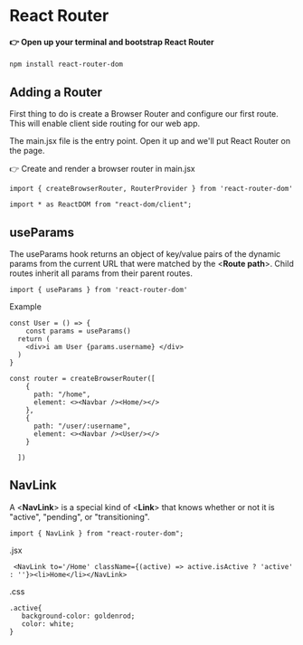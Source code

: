 # React Router
#### 👉️ Open up your terminal and bootstrap React Router 
```
npm install react-router-dom
```

## Adding a Router

First thing to do is create a Browser Router and configure our first route. This will enable client side routing for our web app.

The main.jsx file is the entry point. Open it up and we'll put React Router on the page.

👉 Create and render a browser router in main.jsx

```
import { createBrowserRouter, RouterProvider } from 'react-router-dom'
```

```
import * as ReactDOM from "react-dom/client";
```

## useParams

The useParams hook returns an object of key/value pairs of the dynamic params from the current URL that were matched by the <**Route path**>. Child routes inherit all params from their parent routes.
```
import { useParams } from 'react-router-dom'
```
Example
```
const User = () => {
    const params = useParams()
  return (
    <div>i am User {params.username} </div>
  )
}
```

```
const router = createBrowserRouter([
    {
      path: "/home",
      element: <><Navbar /><Home/></>
    },
    {
      path: "/user/:username",
      element: <><Navbar /><User/></>
    }

  ])
  ```


## NavLink

A <**NavLink**> is a special kind of <**Link**> that knows whether or not it is "active", "pending", or "transitioning". 

```
import { NavLink } from "react-router-dom";
```

.jsx

```
 <NavLink to='/Home' className={(active) => active.isActive ? 'active' : ''}><li>Home</li></NavLink>
 ```

 .css

 ```
 .active{
    background-color: goldenrod;
    color: white;
}
```
